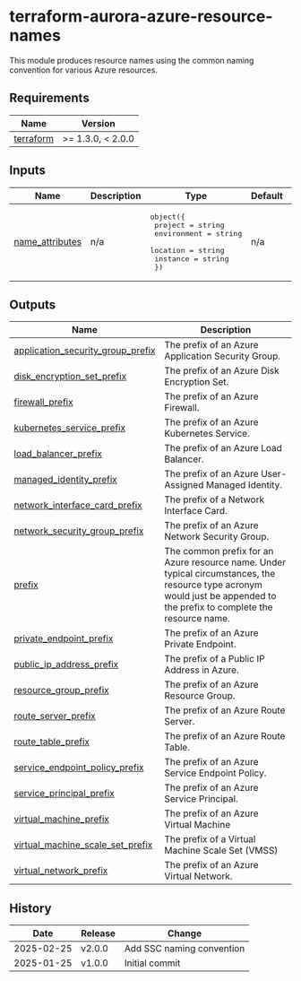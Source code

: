 # terraform-aurora-azure-resource-names

This module produces resource names using the common naming convention for various Azure resources.

<!-- BEGIN_TF_DOCS -->
## Requirements

| Name | Version |
|------|---------|
| <a name="requirement_terraform"></a> [terraform](#requirement\_terraform) | >= 1.3.0, < 2.0.0 |





## Inputs

| Name | Description | Type | Default | Required |
|------|-------------|------|---------|:--------:|
| <a name="input_name_attributes"></a> [name\_attributes](#input\_name\_attributes) | n/a | <pre>object({<br>    project     = string<br>    environment = string<br>    location    = string<br>    instance    = string<br>  })</pre> | n/a | yes |

## Outputs

| Name | Description |
|------|-------------|
| <a name="output_application_security_group_prefix"></a> [application\_security\_group\_prefix](#output\_application\_security\_group\_prefix) | The prefix of an Azure Application Security Group. |
| <a name="output_disk_encryption_set_prefix"></a> [disk\_encryption\_set\_prefix](#output\_disk\_encryption\_set\_prefix) | The prefix of an Azure Disk Encryption Set. |
| <a name="output_firewall_prefix"></a> [firewall\_prefix](#output\_firewall\_prefix) | The prefix of an Azure Firewall. |
| <a name="output_kubernetes_service_prefix"></a> [kubernetes\_service\_prefix](#output\_kubernetes\_service\_prefix) | The prefix of an Azure Kubernetes Service. |
| <a name="output_load_balancer_prefix"></a> [load\_balancer\_prefix](#output\_load\_balancer\_prefix) | The prefix of an Azure Load Balancer. |
| <a name="output_managed_identity_prefix"></a> [managed\_identity\_prefix](#output\_managed\_identity\_prefix) | The prefix of an Azure User-Assigned Managed Identity. |
| <a name="output_network_interface_card_prefix"></a> [network\_interface\_card\_prefix](#output\_network\_interface\_card\_prefix) | The prefix of a Network Interface Card. |
| <a name="output_network_security_group_prefix"></a> [network\_security\_group\_prefix](#output\_network\_security\_group\_prefix) | The prefix of an Azure Network Security Group. |
| <a name="output_prefix"></a> [prefix](#output\_prefix) | The common prefix for an Azure resource name. Under typical circumstances, the resource type acronym would just be appended to the prefix to complete the resource name. |
| <a name="output_private_endpoint_prefix"></a> [private\_endpoint\_prefix](#output\_private\_endpoint\_prefix) | The prefix of an Azure Private Endpoint. |
| <a name="output_public_ip_address_prefix"></a> [public\_ip\_address\_prefix](#output\_public\_ip\_address\_prefix) | The prefix of a Public IP Address in Azure. |
| <a name="output_resource_group_prefix"></a> [resource\_group\_prefix](#output\_resource\_group\_prefix) | The prefix of an Azure Resource Group. |
| <a name="output_route_server_prefix"></a> [route\_server\_prefix](#output\_route\_server\_prefix) | The prefix of an Azure Route Server. |
| <a name="output_route_table_prefix"></a> [route\_table\_prefix](#output\_route\_table\_prefix) | The prefix of an Azure Route Table. |
| <a name="output_service_endpoint_policy_prefix"></a> [service\_endpoint\_policy\_prefix](#output\_service\_endpoint\_policy\_prefix) | The prefix of an Azure Service Endpoint Policy. |
| <a name="output_service_principal_prefix"></a> [service\_principal\_prefix](#output\_service\_principal\_prefix) | The prefix of an Azure Service Principal. |
| <a name="output_virtual_machine_prefix"></a> [virtual\_machine\_prefix](#output\_virtual\_machine\_prefix) | The prefix of an Azure Virtual Machine |
| <a name="output_virtual_machine_scale_set_prefix"></a> [virtual\_machine\_scale\_set\_prefix](#output\_virtual\_machine\_scale\_set\_prefix) | The prefix of a Virtual Machine Scale Set (VMSS) |
| <a name="output_virtual_network_prefix"></a> [virtual\_network\_prefix](#output\_virtual\_network\_prefix) | The prefix of an Azure Virtual Network. |
<!-- END_TF_DOCS -->

## History

| Date       | Release | Change                                          |
| ---------- | ------- | ----------------------------------------------- |
| 2025-02-25 | v2.0.0  | Add SSC naming convention                       |
| 2025-01-25 | v1.0.0  | Initial commit                                  |
